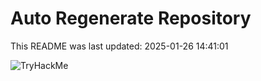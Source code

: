 # Auto Regenerate Repository

This README was last updated: 2025-01-26 14:41:01

 ![TryHackMe](https://tryhackme.com/badge/533634)